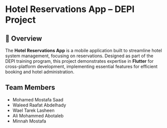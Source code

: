 # Hotel Reservations App – DEPI Project  

## 📌 Overview  
The **Hotel Reservations App** is a mobile application built to streamline hotel system management, focusing on reservations. Designed as part of the DEPI training program, this project demonstrates expertise in **Flutter** for cross-platform development, implementing essential features for efficient booking and hotel administration.  

## Team Members  
- Mohamed Mostafa Saad  
- Waleed Raafat Abdelhady  
- Wael Tarek Lasheen  
- Ali Mohammed Abotaleb
- Minnah Mostafa
